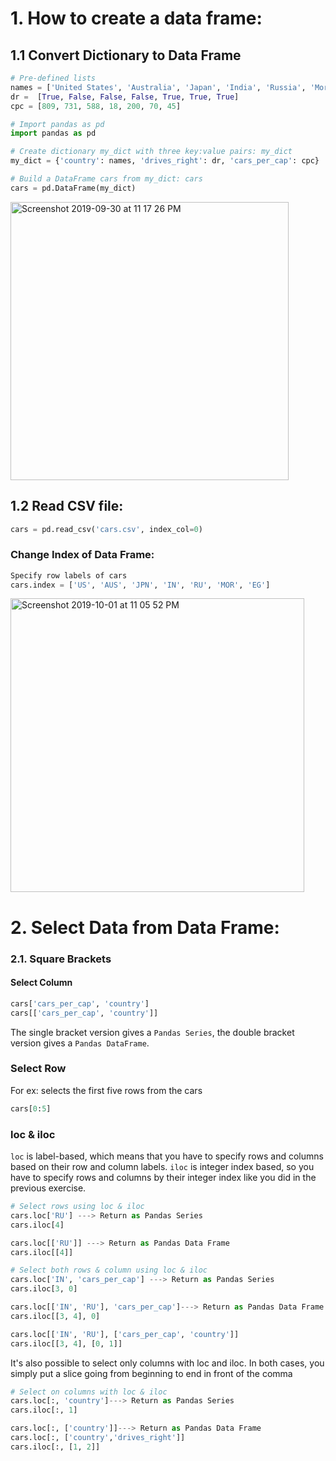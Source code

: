 # 1. How to create a data frame:
## 1.1 Convert Dictionary to Data Frame

```Python
# Pre-defined lists
names = ['United States', 'Australia', 'Japan', 'India', 'Russia', 'Morocco', 'Egypt']
dr =  [True, False, False, False, True, True, True]
cpc = [809, 731, 588, 18, 200, 70, 45]

# Import pandas as pd
import pandas as pd

# Create dictionary my_dict with three key:value pairs: my_dict
my_dict = {'country': names, 'drives_right': dr, 'cars_per_cap': cpc}

# Build a DataFrame cars from my_dict: cars
cars = pd.DataFrame(my_dict)
```
<img width="445" alt="Screenshot 2019-09-30 at 11 17 26 PM" src="https://user-images.githubusercontent.com/47073386/65895276-caba5f00-e3dd-11e9-9595-374d9ee9ffdf.png">

## 1.2 Read CSV file:
```Python
cars = pd.read_csv('cars.csv', index_col=0)
```
### Change Index of Data Frame:
```Python
Specify row labels of cars
cars.index = ['US', 'AUS', 'JPN', 'IN', 'RU', 'MOR', 'EG']
```
<img width="470" alt="Screenshot 2019-10-01 at 11 05 52 PM" src="https://user-images.githubusercontent.com/47073386/65974774-1c2b2280-e4a0-11e9-8fff-5d2a921cc219.png">

# 2. Select Data from Data Frame:

### 2.1. Square Brackets 
#### Select Column
```Python
cars['cars_per_cap', 'country']
cars[['cars_per_cap', 'country']]
```
The single bracket version gives a `Pandas Series`, the double bracket version gives a `Pandas DataFrame`.

### Select Row
For ex: selects the first five rows from the cars
```Python
cars[0:5]
```

### loc & iloc
`loc` is label-based, which means that you have to specify rows and columns based on their row and column labels. 
`iloc` is integer index based, so you have to specify rows and columns by their integer index like you did in the previous exercise.
```Python
# Select rows using loc & iloc
cars.loc['RU'] ---> Return as Pandas Series
cars.iloc[4]

cars.loc[['RU']] ---> Return as Pandas Data Frame
cars.iloc[[4]]
```

```Python
# Select both rows & column using loc & iloc
cars.loc['IN', 'cars_per_cap'] ---> Return as Pandas Series
cars.iloc[3, 0]

cars.loc[['IN', 'RU'], 'cars_per_cap']---> Return as Pandas Data Frame
cars.iloc[[3, 4], 0]

cars.loc[['IN', 'RU'], ['cars_per_cap', 'country']]
cars.iloc[[3, 4], [0, 1]]
```
It's also possible to select only columns with loc and iloc. In both cases, you simply put a slice going from beginning to end in front of the comma
```Python
# Select on columns with loc & iloc
cars.loc[:, 'country']---> Return as Pandas Series
cars.iloc[:, 1]

cars.loc[:, ['country']]---> Return as Pandas Data Frame
cars.loc[:, ['country','drives_right']]
cars.iloc[:, [1, 2]]
```
